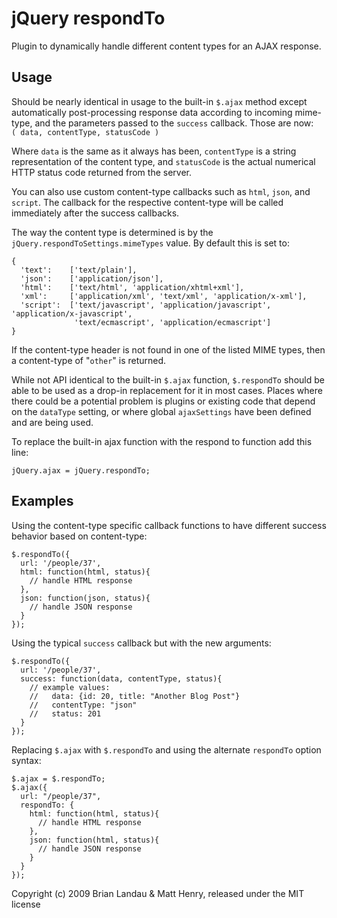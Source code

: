 jQuery respondTo
=================

Plugin to dynamically handle different content types for an AJAX response.


## Usage

Should be nearly identical in usage to the built-in `$.ajax` method except
automatically post-processing response data according to incoming mime-type,
and the parameters passed to the `success` callback.
Those are now:  
`( data, contentType, statusCode )`

Where `data` is the same as it always has been, `contentType` is a string representation
of the content type, and `statusCode` is the actual numerical HTTP status code
returned from the server.

You can also use custom content-type callbacks such as `html`, `json`, and `script`.
The callback for the respective content-type will be called immediately after the success callbacks.

The way the content type is determined is by the `jQuery.respondToSettings.mimeTypes` value.
By default this is set to:

    {
      'text':    ['text/plain'],
      'json':    ['application/json'],
      'html':    ['text/html', 'application/xhtml+xml'],
      'xml':     ['application/xml', 'text/xml', 'application/x-xml'],
      'script':  ['text/javascript', 'application/javascript', 'application/x-javascript', 
                  'text/ecmascript', 'application/ecmascript']
    }

If the content-type header is not found in one of the listed MIME types,
then a content-type of "`other`" is returned.

While not API identical to the built-in `$.ajax` function,
`$.respondTo` should be able to be used as a drop-in replacement for it in most cases.
Places where there could be a potential problem is plugins or existing code
that depend on the `dataType` setting,
or where global `ajaxSettings` have been defined and are being used.

To replace the built-in ajax function with the respond to function add this line:

    jQuery.ajax = jQuery.respondTo;


## Examples

Using the content-type specific callback functions to have 
different success behavior based on content-type:

    $.respondTo({
      url: '/people/37',
      html: function(html, status){
        // handle HTML response
      },
      json: function(json, status){
        // handle JSON response
      }
    });


Using the typical `success` callback but with the new arguments:

    $.respondTo({
      url: '/people/37',
      success: function(data, contentType, status){
        // example values:
        //   data: {id: 20, title: "Another Blog Post"}
        //   contentType: "json"
        //   status: 201
      }
    });
    
Replacing `$.ajax` with `$.respondTo` and using the alternate `respondTo` option syntax:

    $.ajax = $.respondTo;
    $.ajax({
      url: "/people/37",
      respondTo: {
        html: function(html, status){
          // handle HTML response
        },
        json: function(html, status){
          // handle JSON response
        }
      }
    });


Copyright (c) 2009 Brian Landau & Matt Henry, released under the MIT license

